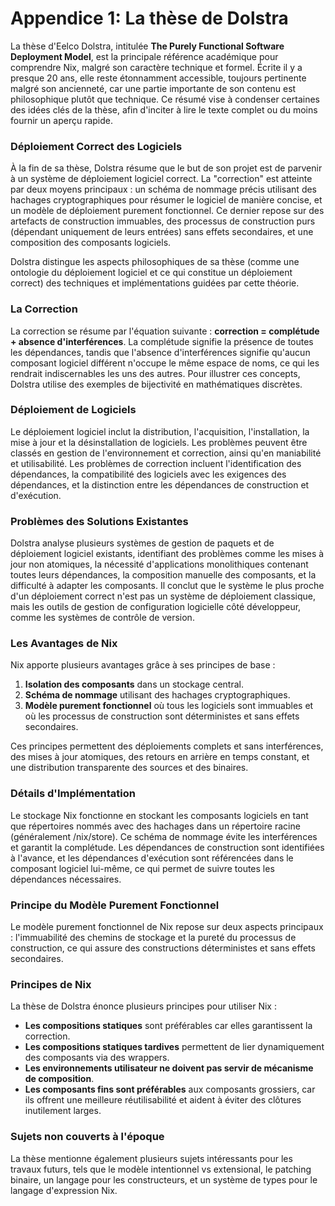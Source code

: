 # Appendice 1: La thèse de Dolstra

La thèse d'Eelco Dolstra, intitulée **The Purely Functional Software Deployment Model**, est la principale référence académique pour comprendre Nix, malgré son caractère technique et formel. Écrite il y a presque 20 ans, elle reste étonnamment accessible, toujours pertinente malgré son ancienneté, car une partie importante de son contenu est philosophique plutôt que technique. Ce résumé vise à condenser certaines des idées clés de la thèse, afin d'inciter à lire le texte complet ou du moins fournir un aperçu rapide.

### Déploiement Correct des Logiciels

À la fin de sa thèse, Dolstra résume que le but de son projet est de parvenir à un système de déploiement logiciel correct. La "correction" est atteinte par deux moyens principaux : un schéma de nommage précis utilisant des hachages cryptographiques pour résumer le logiciel de manière concise, et un modèle de déploiement purement fonctionnel. Ce dernier repose sur des artefacts de construction immuables, des processus de construction purs (dépendant uniquement de leurs entrées) sans effets secondaires, et une composition des composants logiciels.

Dolstra distingue les aspects philosophiques de sa thèse (comme une ontologie du déploiement logiciel et ce qui constitue un déploiement correct) des techniques et implémentations guidées par cette théorie.

### La Correction

La correction se résume par l'équation suivante : **correction = complétude + absence d'interférences**. La complétude signifie la présence de toutes les dépendances, tandis que l'absence d'interférences signifie qu'aucun composant logiciel différent n'occupe le même espace de noms, ce qui les rendrait indiscernables les uns des autres. Pour illustrer ces concepts, Dolstra utilise des exemples de bijectivité en mathématiques discrètes.

### Déploiement de Logiciels

Le déploiement logiciel inclut la distribution, l'acquisition, l'installation, la mise à jour et la désinstallation de logiciels. Les problèmes peuvent être classés en gestion de l'environnement et correction, ainsi qu'en maniabilité et utilisabilité. Les problèmes de correction incluent l'identification des dépendances, la compatibilité des logiciels avec les exigences des dépendances, et la distinction entre les dépendances de construction et d'exécution.

### Problèmes des Solutions Existantes

Dolstra analyse plusieurs systèmes de gestion de paquets et de déploiement logiciel existants, identifiant des problèmes comme les mises à jour non atomiques, la nécessité d'applications monolithiques contenant toutes leurs dépendances, la composition manuelle des composants, et la difficulté à adapter les composants. Il conclut que le système le plus proche d'un déploiement correct n'est pas un système de déploiement classique, mais les outils de gestion de configuration logicielle côté développeur, comme les systèmes de contrôle de version.

### Les Avantages de Nix

Nix apporte plusieurs avantages grâce à ses principes de base :

1. **Isolation des composants** dans un stockage central.
2. **Schéma de nommage** utilisant des hachages cryptographiques.
3. **Modèle purement fonctionnel** où tous les logiciels sont immuables et où les processus de construction sont déterministes et sans effets secondaires.

Ces principes permettent des déploiements complets et sans interférences, des mises à jour atomiques, des retours en arrière en temps constant, et une distribution transparente des sources et des binaires.

### Détails d'Implémentation

Le stockage Nix fonctionne en stockant les composants logiciels en tant que répertoires nommés avec des hachages dans un répertoire racine (généralement /nix/store). Ce schéma de nommage évite les interférences et garantit la complétude. Les dépendances de construction sont identifiées à l'avance, et les dépendances d'exécution sont référencées dans le composant logiciel lui-même, ce qui permet de suivre toutes les dépendances nécessaires.

### Principe du Modèle Purement Fonctionnel

Le modèle purement fonctionnel de Nix repose sur deux aspects principaux : l'immuabilité des chemins de stockage et la pureté du processus de construction, ce qui assure des constructions déterministes et sans effets secondaires.

### Principes de Nix

La thèse de Dolstra énonce plusieurs principes pour utiliser Nix :

- **Les compositions statiques** sont préférables car elles garantissent la correction.
- **Les compositions statiques tardives** permettent de lier dynamiquement des composants via des wrappers.
- **Les environnements utilisateur ne doivent pas servir de mécanisme de composition**.
- **Les composants fins sont préférables** aux composants grossiers, car ils offrent une meilleure réutilisabilité et aident à éviter des clôtures inutilement larges.

### Sujets non couverts à l'époque

La thèse mentionne également plusieurs sujets intéressants pour les travaux futurs, tels que le modèle intentionnel vs extensional, le patching binaire, un langage pour les constructeurs, et un système de types pour le langage d'expression Nix.
